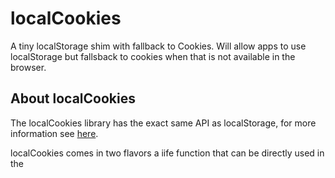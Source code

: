 # localCookies

A tiny localStorage shim with fallback to Cookies. Will allow apps to use localStorage but fallsback to cookies when that is not available in the browser.

## About localCookies

The localCookies library has the exact same API as localStorage, for more information see [here](https://developer.mozilla.org/en-US/docs/Web/API/Window/localStorage).

localCookies comes in two flavors a iife function that can be directly used in the <script> tag under `./dist` and a ES6 module under `./module`

## Getting started

localCookies can be directly imported from the `dist` or `module` folder. For development:

```Shell
npm install github:WebPlatformForEmbedded/localCookies
// or
yarn add github:WebPlatformForEmbedded/localCookies
```

Next you can `import` the localCookies dependency into your own script and start implementing it from there.

```js
import Storage from './module/localCookie.js',
// or
const Storage = require('./module/localCookie.js')
```

## Build

To build a new dist or module from source execute: `npm run build`

## Running tests

This library has unit / integration tests, located in the `tests` folder.

To run all the tests execute: `npm test`

This will run rollup, start a http-server with mocha/chai and run the tests in a browser.
